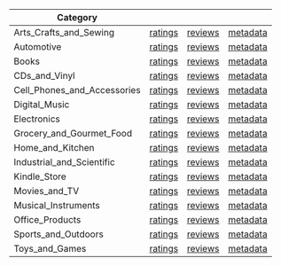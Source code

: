 | Category |  |  |  | 
 |----------|:-----:|:-----:|:-----:|
Arts_Crafts_and_Sewing | [ratings](https://ciir.cs.umass.edu/downloads/XMarket/FULL/tr/Arts_Crafts_and_Sewing/ratings_tr_Arts_Crafts_and_Sewing.txt.gz) | [reviews](https://ciir.cs.umass.edu/downloads/XMarket/FULL/tr/Arts_Crafts_and_Sewing/reviews_tr_Arts_Crafts_and_Sewing.json.gz) | [metadata](https://ciir.cs.umass.edu/downloads/XMarket/FULL/tr/Arts_Crafts_and_Sewing/metadata_tr_Arts_Crafts_and_Sewing.json.gz) |  
Automotive | [ratings](https://ciir.cs.umass.edu/downloads/XMarket/FULL/tr/Automotive/ratings_tr_Automotive.txt.gz) | [reviews](https://ciir.cs.umass.edu/downloads/XMarket/FULL/tr/Automotive/reviews_tr_Automotive.json.gz) | [metadata](https://ciir.cs.umass.edu/downloads/XMarket/FULL/tr/Automotive/metadata_tr_Automotive.json.gz) |  
Books | [ratings](https://ciir.cs.umass.edu/downloads/XMarket/FULL/tr/Books/ratings_tr_Books.txt.gz) | [reviews](https://ciir.cs.umass.edu/downloads/XMarket/FULL/tr/Books/reviews_tr_Books.json.gz) | [metadata](https://ciir.cs.umass.edu/downloads/XMarket/FULL/tr/Books/metadata_tr_Books.json.gz) |  
CDs_and_Vinyl | [ratings](https://ciir.cs.umass.edu/downloads/XMarket/FULL/tr/CDs_and_Vinyl/ratings_tr_CDs_and_Vinyl.txt.gz) | [reviews](https://ciir.cs.umass.edu/downloads/XMarket/FULL/tr/CDs_and_Vinyl/reviews_tr_CDs_and_Vinyl.json.gz) | [metadata](https://ciir.cs.umass.edu/downloads/XMarket/FULL/tr/CDs_and_Vinyl/metadata_tr_CDs_and_Vinyl.json.gz) |  
Cell_Phones_and_Accessories | [ratings](https://ciir.cs.umass.edu/downloads/XMarket/FULL/tr/Cell_Phones_and_Accessories/ratings_tr_Cell_Phones_and_Accessories.txt.gz) | [reviews](https://ciir.cs.umass.edu/downloads/XMarket/FULL/tr/Cell_Phones_and_Accessories/reviews_tr_Cell_Phones_and_Accessories.json.gz) | [metadata](https://ciir.cs.umass.edu/downloads/XMarket/FULL/tr/Cell_Phones_and_Accessories/metadata_tr_Cell_Phones_and_Accessories.json.gz) |  
Digital_Music | [ratings](https://ciir.cs.umass.edu/downloads/XMarket/FULL/tr/Digital_Music/ratings_tr_Digital_Music.txt.gz) | [reviews](https://ciir.cs.umass.edu/downloads/XMarket/FULL/tr/Digital_Music/reviews_tr_Digital_Music.json.gz) | [metadata](https://ciir.cs.umass.edu/downloads/XMarket/FULL/tr/Digital_Music/metadata_tr_Digital_Music.json.gz) |  
Electronics | [ratings](https://ciir.cs.umass.edu/downloads/XMarket/FULL/tr/Electronics/ratings_tr_Electronics.txt.gz) | [reviews](https://ciir.cs.umass.edu/downloads/XMarket/FULL/tr/Electronics/reviews_tr_Electronics.json.gz) | [metadata](https://ciir.cs.umass.edu/downloads/XMarket/FULL/tr/Electronics/metadata_tr_Electronics.json.gz) |  
Grocery_and_Gourmet_Food | [ratings](https://ciir.cs.umass.edu/downloads/XMarket/FULL/tr/Grocery_and_Gourmet_Food/ratings_tr_Grocery_and_Gourmet_Food.txt.gz) | [reviews](https://ciir.cs.umass.edu/downloads/XMarket/FULL/tr/Grocery_and_Gourmet_Food/reviews_tr_Grocery_and_Gourmet_Food.json.gz) | [metadata](https://ciir.cs.umass.edu/downloads/XMarket/FULL/tr/Grocery_and_Gourmet_Food/metadata_tr_Grocery_and_Gourmet_Food.json.gz) |  
Home_and_Kitchen | [ratings](https://ciir.cs.umass.edu/downloads/XMarket/FULL/tr/Home_and_Kitchen/ratings_tr_Home_and_Kitchen.txt.gz) | [reviews](https://ciir.cs.umass.edu/downloads/XMarket/FULL/tr/Home_and_Kitchen/reviews_tr_Home_and_Kitchen.json.gz) | [metadata](https://ciir.cs.umass.edu/downloads/XMarket/FULL/tr/Home_and_Kitchen/metadata_tr_Home_and_Kitchen.json.gz) |  
Industrial_and_Scientific | [ratings](https://ciir.cs.umass.edu/downloads/XMarket/FULL/tr/Industrial_and_Scientific/ratings_tr_Industrial_and_Scientific.txt.gz) | [reviews](https://ciir.cs.umass.edu/downloads/XMarket/FULL/tr/Industrial_and_Scientific/reviews_tr_Industrial_and_Scientific.json.gz) | [metadata](https://ciir.cs.umass.edu/downloads/XMarket/FULL/tr/Industrial_and_Scientific/metadata_tr_Industrial_and_Scientific.json.gz) |  
Kindle_Store | [ratings](https://ciir.cs.umass.edu/downloads/XMarket/FULL/tr/Kindle_Store/ratings_tr_Kindle_Store.txt.gz) | [reviews](https://ciir.cs.umass.edu/downloads/XMarket/FULL/tr/Kindle_Store/reviews_tr_Kindle_Store.json.gz) | [metadata](https://ciir.cs.umass.edu/downloads/XMarket/FULL/tr/Kindle_Store/metadata_tr_Kindle_Store.json.gz) |  
Movies_and_TV | [ratings](https://ciir.cs.umass.edu/downloads/XMarket/FULL/tr/Movies_and_TV/ratings_tr_Movies_and_TV.txt.gz) | [reviews](https://ciir.cs.umass.edu/downloads/XMarket/FULL/tr/Movies_and_TV/reviews_tr_Movies_and_TV.json.gz) | [metadata](https://ciir.cs.umass.edu/downloads/XMarket/FULL/tr/Movies_and_TV/metadata_tr_Movies_and_TV.json.gz) |  
Musical_Instruments | [ratings](https://ciir.cs.umass.edu/downloads/XMarket/FULL/tr/Musical_Instruments/ratings_tr_Musical_Instruments.txt.gz) | [reviews](https://ciir.cs.umass.edu/downloads/XMarket/FULL/tr/Musical_Instruments/reviews_tr_Musical_Instruments.json.gz) | [metadata](https://ciir.cs.umass.edu/downloads/XMarket/FULL/tr/Musical_Instruments/metadata_tr_Musical_Instruments.json.gz) |  
Office_Products | [ratings](https://ciir.cs.umass.edu/downloads/XMarket/FULL/tr/Office_Products/ratings_tr_Office_Products.txt.gz) | [reviews](https://ciir.cs.umass.edu/downloads/XMarket/FULL/tr/Office_Products/reviews_tr_Office_Products.json.gz) | [metadata](https://ciir.cs.umass.edu/downloads/XMarket/FULL/tr/Office_Products/metadata_tr_Office_Products.json.gz) |  
Sports_and_Outdoors | [ratings](https://ciir.cs.umass.edu/downloads/XMarket/FULL/tr/Sports_and_Outdoors/ratings_tr_Sports_and_Outdoors.txt.gz) | [reviews](https://ciir.cs.umass.edu/downloads/XMarket/FULL/tr/Sports_and_Outdoors/reviews_tr_Sports_and_Outdoors.json.gz) | [metadata](https://ciir.cs.umass.edu/downloads/XMarket/FULL/tr/Sports_and_Outdoors/metadata_tr_Sports_and_Outdoors.json.gz) |  
Toys_and_Games | [ratings](https://ciir.cs.umass.edu/downloads/XMarket/FULL/tr/Toys_and_Games/ratings_tr_Toys_and_Games.txt.gz) | [reviews](https://ciir.cs.umass.edu/downloads/XMarket/FULL/tr/Toys_and_Games/reviews_tr_Toys_and_Games.json.gz) | [metadata](https://ciir.cs.umass.edu/downloads/XMarket/FULL/tr/Toys_and_Games/metadata_tr_Toys_and_Games.json.gz) |  
